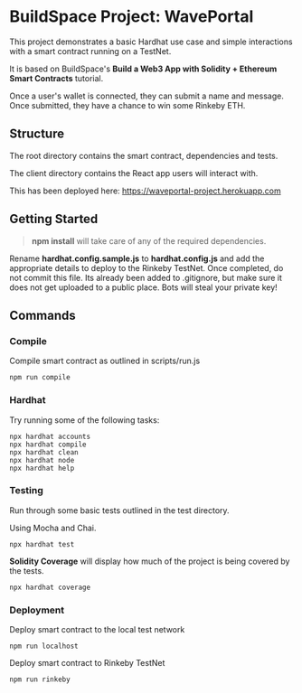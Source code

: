 # BuildSpace Project: WavePortal

This project demonstrates a basic Hardhat use case and simple interactions with a smart contract running on a TestNet. 

It is based on BuildSpace's **Build a Web3 App with Solidity + Ethereum Smart Contracts** tutorial.

Once a user's wallet is connected, they can submit a name and message. Once submitted, they have a chance to win some Rinkeby ETH.

## Structure

The root directory contains the smart contract, dependencies and tests.

The client directory contains the React app users will interact with.

This has been deployed here: https://waveportal-project.herokuapp.com

## Getting Started

> **npm install** will take care of any of the required dependencies.

Rename __hardhat.config.sample.js__ to __hardhat.config.js__ and add the appropriate details to deploy to the Rinkeby TestNet. Once completed, do not commit this file. Its already been added to
.gitignore, but make sure it does not get uploaded to a public place. Bots will steal your private key!

## Commands

### Compile

Compile smart contract as outlined in scripts/run.js

```shell
npm run compile
```

### Hardhat

Try running some of the following tasks:

```shell
npx hardhat accounts
npx hardhat compile
npx hardhat clean
npx hardhat node
npx hardhat help
```

### Testing

Run through some basic tests outlined in the test directory.

Using Mocha and Chai.

```shell
npx hardhat test
```

**Solidity Coverage** will display how much of the project is being covered by the tests.

```shell
npx hardhat coverage
```

### Deployment

Deploy smart contract to the local test network

```shell
npm run localhost
```

Deploy smart contract to Rinkeby TestNet

```shell
npm run rinkeby
```
